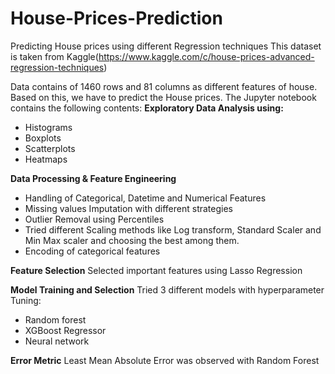 # House-Prices-Prediction
Predicting House prices using different Regression techniques
This dataset is taken from Kaggle(https://www.kaggle.com/c/house-prices-advanced-regression-techniques)

Data contains of 1460 rows and 81 columns as different features of house. Based on this, we have to predict the House prices.
The Jupyter notebook contains the following contents:
**Exploratory Data Analysis using:**
- Histograms
- Boxplots
- Scatterplots
- Heatmaps

**Data Processing & Feature Engineering** 
- Handling of Categorical, Datetime and Numerical Features
-  Missing values Imputation with different strategies
- Outlier Removal using Percentiles
- Tried different Scaling methods like Log transform, Standard Scaler and Min Max scaler and choosing the best among them.
- Encoding of categorical features

**Feature Selection**
Selected important features using Lasso Regression

**Model Training and Selection**
Tried 3 different models with hyperparameter Tuning: 
- Random forest
- XGBoost Regressor
- Neural network

**Error Metric**
Least Mean Absolute Error was observed with Random Forest


